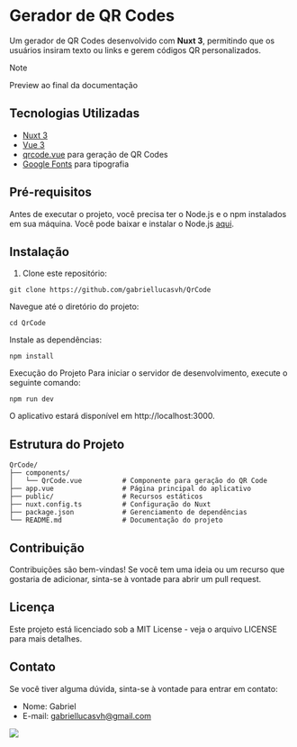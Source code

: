 # Gerador de QR Codes

Um gerador de QR Codes desenvolvido com **Nuxt 3**, permitindo que os usuários insiram texto ou links e gerem códigos QR personalizados.

> [!NOTE]
> Preview ao final da documentação
## Tecnologias Utilizadas

- [Nuxt 3](https://nuxtjs.org/)
- [Vue 3](https://vuejs.org/)
- [qrcode.vue](https://github.com/sindresorhus/qrcode.vue) para geração de QR Codes
- [Google Fonts](https://fonts.google.com/) para tipografia

## Pré-requisitos

Antes de executar o projeto, você precisa ter o Node.js e o npm instalados em sua máquina. Você pode baixar e instalar o Node.js [aqui](https://nodejs.org/).

## Instalação

1. Clone este repositório:
```
git clone https://github.com/gabriellucasvh/QrCode
```
Navegue até o diretório do projeto:

```
cd QrCode
```
Instale as dependências:
```
npm install
```
Execução do Projeto
Para iniciar o servidor de desenvolvimento, execute o seguinte comando:

```
npm run dev
```
O aplicativo estará disponível em http://localhost:3000.

## Estrutura do Projeto
```
QrCode/
├── components/
│   └── QrCode.vue          # Componente para geração do QR Code
├── app.vue                 # Página principal do aplicativo
├── public/                 # Recursos estáticos
├── nuxt.config.ts          # Configuração do Nuxt
├── package.json            # Gerenciamento de dependências
└── README.md               # Documentação do projeto
```

## Contribuição
Contribuições são bem-vindas! Se você tem uma ideia ou um recurso que gostaria de adicionar, sinta-se à vontade para abrir um pull request.

## Licença
Este projeto está licenciado sob a MIT License - veja o arquivo LICENSE para mais detalhes.

## Contato
Se você tiver alguma dúvida, sinta-se à vontade para entrar em contato:

- Nome: Gabriel
- E-mail: gabriellucasvh@gmail.com

![](https://imguh.com/images/2024/11/02/qrcodepageb0cedee628909ea0.png)
